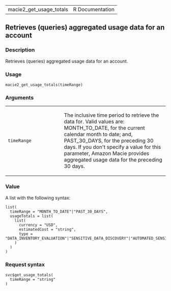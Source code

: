 <table style="width: 100%;">
<tbody>
<tr class="odd">
<td>macie2_get_usage_totals</td>
<td style="text-align: right;">R Documentation</td>
</tr>
</tbody>
</table>

## Retrieves (queries) aggregated usage data for an account

### Description

Retrieves (queries) aggregated usage data for an account.

### Usage

    macie2_get_usage_totals(timeRange)

### Arguments

<table>
<colgroup>
<col style="width: 35%" />
<col style="width: 65%" />
</colgroup>
<tbody>
<tr class="odd">
<td><code id="macie2_get_usage_totals_:_timeRange">timeRange</code></td>
<td><p>The inclusive time period to retrieve the data for. Valid values
are: MONTH_TO_DATE, for the current calendar month to date; and,
PAST_30_DAYS, for the preceding 30 days. If you don't specify a value
for this parameter, Amazon Macie provides aggregated usage data for the
preceding 30 days.</p></td>
</tr>
</tbody>
</table>

### Value

A list with the following syntax:

    list(
      timeRange = "MONTH_TO_DATE"|"PAST_30_DAYS",
      usageTotals = list(
        list(
          currency = "USD",
          estimatedCost = "string",
          type = "DATA_INVENTORY_EVALUATION"|"SENSITIVE_DATA_DISCOVERY"|"AUTOMATED_SENSITIVE_DATA_DISCOVERY"|"AUTOMATED_OBJECT_MONITORING"
        )
      )
    )

### Request syntax

    svc$get_usage_totals(
      timeRange = "string"
    )
